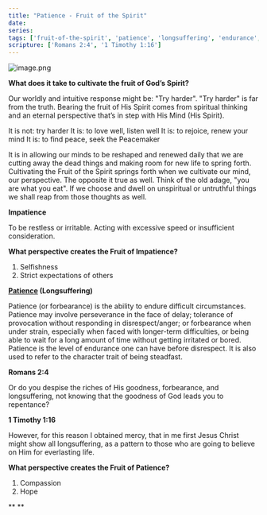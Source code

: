 ```yaml
---
title: "Patience - Fruit of the Spirit"
date: 
series: 
tags: ['fruit-of-the-spirit', 'patience', 'longsuffering', 'endurance', 'compassion', 'hope']
scripture: ['Romans 2:4', '1 Timothy 1:16']
---
```


![image.png](image-1.png)

**What does it take to cultivate the fruit of God’s Spirit?**

Our worldly and intuitive response might be: "Try harder". "Try harder" is far from the truth. Bearing the fruit of His Spirit comes from spiritual thinking and an eternal perspective that’s in step with His Mind (His Spirit).

It is not: try harder
It is: to love well, listen well
It is: to rejoice, renew your mind
It is: to find peace, seek the Peacemaker

It is in allowing our minds to be reshaped and renewed daily that we are cutting away the dead things and making room for new life to spring forth. Cultivating the Fruit of the Spirit springs forth when we cultivate our mind, our perspective. The opposite it true as well. Think of the old adage, "you are what you eat". If we choose and dwell on unspiritual or untruthful things we shall reap from those thoughts as well.

**Impatience**

To be restless or irritable. Acting with excessive speed or insufficient consideration.

**What perspective creates the Fruit of Impatience?**
1. Selfishness
2. Strict expectations of others

**[Patience](https://en.wikipedia.org/wiki/Patience) (Longsuffering)**

Patience (or forbearance) is the ability to endure difficult circumstances. Patience may involve perseverance in the face of delay; tolerance of provocation without responding in disrespect/anger; or forbearance when under strain, especially when faced with longer-term difficulties, or being able to wait for a long amount of time without getting irritated or bored. Patience is the level of endurance one can have before disrespect. It is also used to refer to the character trait of being steadfast.

**Romans 2:4**

Or do you despise the riches of His goodness, forbearance, and longsuffering, not knowing that the goodness of God leads you to repentance?

**1 Timothy 1:16**

However, for this reason I obtained mercy, that in me first Jesus Christ might show all longsuffering, as a pattern to those who are going to believe on Him for everlasting life.

**What perspective creates the Fruit of Patience?**
1. Compassion
2. Hope

**
**